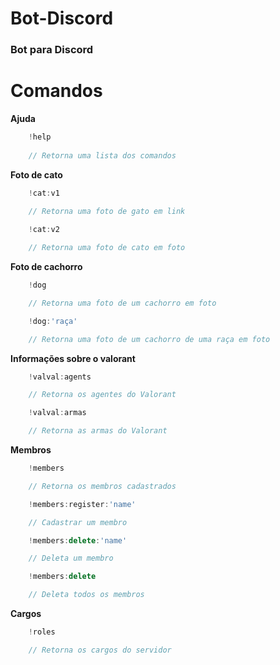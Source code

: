 # Bot-Discord
 ### Bot para Discord

# Comandos

**Ajuda**
```ts
    !help
    
    // Retorna uma lista dos comandos
```
**Foto de cato**
```ts
    !cat:v1
    
    // Retorna uma foto de gato em link
```
```ts
    !cat:v2

    // Retorna uma foto de cato em foto
```
**Foto de cachorro**
```ts
    !dog

    // Retorna uma foto de um cachorro em foto
```
```ts
    !dog:'raça'

    // Retorna uma foto de um cachorro de uma raça em foto
```
**Informações sobre o valorant**
```ts
    !valval:agents

    // Retorna os agentes do Valorant
```
```ts
    !valval:armas

    // Retorna as armas do Valorant
```
**Membros**
```ts
    !members

    // Retorna os membros cadastrados
```
```ts
    !members:register:'name'

    // Cadastrar um membro
```
```ts
    !members:delete:'name'

    // Deleta um membro
```
```ts
    !members:delete

    // Deleta todos os membros
```
**Cargos**
```ts
    !roles

    // Retorna os cargos do servidor
```